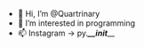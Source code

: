 - 👋 Hi, I’m @Quartrinary
- 👀 I’m interested in programming
- 📫 Instagram -> py._____\_\___init_________

<!---
Quartrinary/Quartrinary is a ✨ special ✨ repository because its `README.md` (this file) appears on your GitHub profile.
You can click the Preview link to take a look at your changes.
--->
